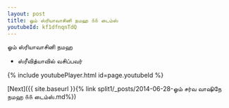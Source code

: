 ```yaml
---
layout: post
title: ஓம் ஸ்ரியாவாசினி நமஹ ௧௧ டைம்ஸ்
youtubeId: kf1dfnqnTdQ
---
```

 
 
 ஓம் ஸ்ரியாவாசினி நமஹ  
 
 -  ஸ்ரீவித்யாவில் வசிப்பவர் 
 
  
 
  
 
 
 
 
 
 


{% include youtubePlayer.html id=page.youtubeId %}
 
[Next]({{ site.baseurl }}{% link  split1/_posts/2014-06-28-ஓம் சர்வ வாஷிநே நமஹ ௧௧ டைம்ஸ்.md%})
 
